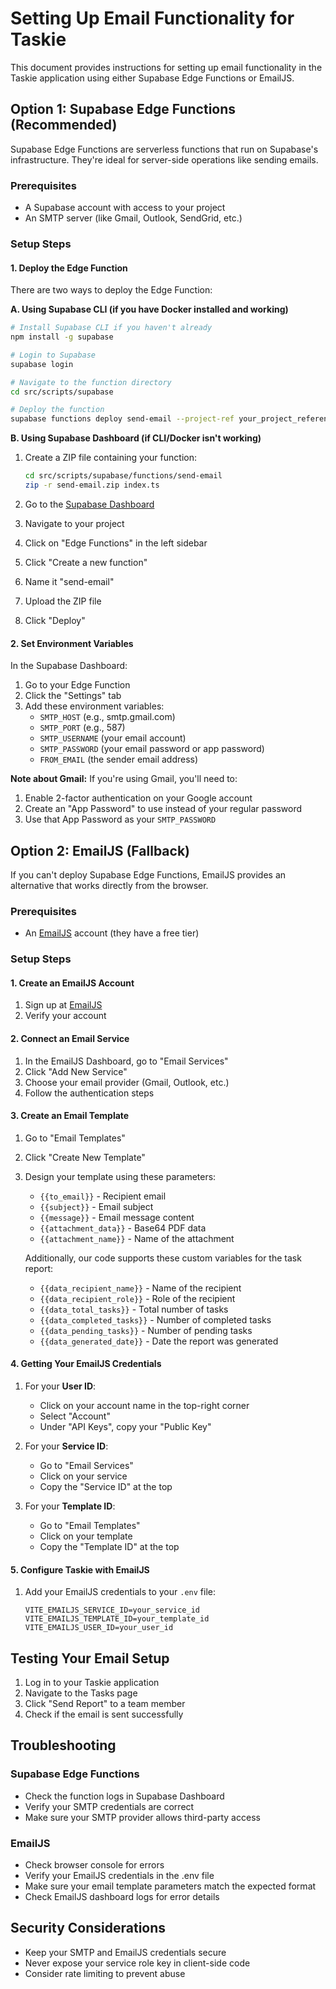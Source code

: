 # Setting Up Email Functionality for Taskie

This document provides instructions for setting up email functionality in the Taskie application using either Supabase Edge Functions or EmailJS.

## Option 1: Supabase Edge Functions (Recommended)

Supabase Edge Functions are serverless functions that run on Supabase's infrastructure. They're ideal for server-side operations like sending emails.

### Prerequisites

- A Supabase account with access to your project
- An SMTP server (like Gmail, Outlook, SendGrid, etc.)

### Setup Steps

#### 1. Deploy the Edge Function

There are two ways to deploy the Edge Function:

**A. Using Supabase CLI (if you have Docker installed and working)**

```bash
# Install Supabase CLI if you haven't already
npm install -g supabase

# Login to Supabase
supabase login

# Navigate to the function directory
cd src/scripts/supabase

# Deploy the function
supabase functions deploy send-email --project-ref your_project_reference
```

**B. Using Supabase Dashboard (if CLI/Docker isn't working)**

1. Create a ZIP file containing your function:
   ```bash
   cd src/scripts/supabase/functions/send-email
   zip -r send-email.zip index.ts
   ```

2. Go to the [Supabase Dashboard](https://app.supabase.com)
3. Navigate to your project
4. Click on "Edge Functions" in the left sidebar
5. Click "Create a new function"
6. Name it "send-email"
7. Upload the ZIP file
8. Click "Deploy"

#### 2. Set Environment Variables

In the Supabase Dashboard:

1. Go to your Edge Function
2. Click the "Settings" tab
3. Add these environment variables:
   - `SMTP_HOST` (e.g., smtp.gmail.com)
   - `SMTP_PORT` (e.g., 587)
   - `SMTP_USERNAME` (your email account)
   - `SMTP_PASSWORD` (your email password or app password)
   - `FROM_EMAIL` (the sender email address)

**Note about Gmail:** If you're using Gmail, you'll need to:
1. Enable 2-factor authentication on your Google account
2. Create an "App Password" to use instead of your regular password
3. Use that App Password as your `SMTP_PASSWORD`

## Option 2: EmailJS (Fallback)

If you can't deploy Supabase Edge Functions, EmailJS provides an alternative that works directly from the browser.

### Prerequisites

- An [EmailJS](https://www.emailjs.com/) account (they have a free tier)

### Setup Steps

#### 1. Create an EmailJS Account

1. Sign up at [EmailJS](https://www.emailjs.com/)
2. Verify your account

#### 2. Connect an Email Service

1. In the EmailJS Dashboard, go to "Email Services"
2. Click "Add New Service"
3. Choose your email provider (Gmail, Outlook, etc.)
4. Follow the authentication steps

#### 3. Create an Email Template

1. Go to "Email Templates"
2. Click "Create New Template"
3. Design your template using these parameters:
   - `{{to_email}}` - Recipient email
   - `{{subject}}` - Email subject
   - `{{message}}` - Email message content
   - `{{attachment_data}}` - Base64 PDF data
   - `{{attachment_name}}` - Name of the attachment
   
   Additionally, our code supports these custom variables for the task report:
   - `{{data_recipient_name}}` - Name of the recipient
   - `{{data_recipient_role}}` - Role of the recipient
   - `{{data_total_tasks}}` - Total number of tasks
   - `{{data_completed_tasks}}` - Number of completed tasks
   - `{{data_pending_tasks}}` - Number of pending tasks
   - `{{data_generated_date}}` - Date the report was generated

#### 4. Getting Your EmailJS Credentials

1. For your **User ID**:
   - Click on your account name in the top-right corner
   - Select "Account"
   - Under "API Keys", copy your "Public Key"

2. For your **Service ID**:
   - Go to "Email Services"
   - Click on your service
   - Copy the "Service ID" at the top

3. For your **Template ID**:
   - Go to "Email Templates"
   - Click on your template
   - Copy the "Template ID" at the top

#### 5. Configure Taskie with EmailJS

1. Add your EmailJS credentials to your `.env` file:
   ```
   VITE_EMAILJS_SERVICE_ID=your_service_id
   VITE_EMAILJS_TEMPLATE_ID=your_template_id
   VITE_EMAILJS_USER_ID=your_user_id
   ```

## Testing Your Email Setup

1. Log in to your Taskie application
2. Navigate to the Tasks page
3. Click "Send Report" to a team member
4. Check if the email is sent successfully

## Troubleshooting

### Supabase Edge Functions

- Check the function logs in Supabase Dashboard
- Verify your SMTP credentials are correct
- Make sure your SMTP provider allows third-party access

### EmailJS

- Check browser console for errors
- Verify your EmailJS credentials in the .env file
- Make sure your email template parameters match the expected format
- Check EmailJS dashboard logs for error details

## Security Considerations

- Keep your SMTP and EmailJS credentials secure
- Never expose your service role key in client-side code
- Consider rate limiting to prevent abuse 